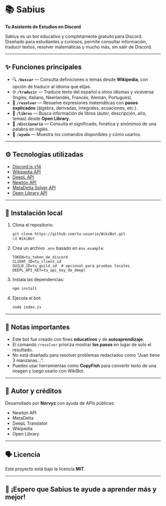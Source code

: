 # 📚 Sabius

**Tu Asistente de Estudios en Discord**

Sabius  es un bot educativo y completamente gratuito para Discord. Diseñado para estudiantes y curiosos, permite consultar información, traducir textos, resolver matemáticas y mucho más, sin salir de Discord.

---

## ✨ Funciones principales

* 🔍 **`/buscar`** — Consulta definiciones o temas desde **Wikipedia**, con opción de traducir al idioma que elijas.
* 🌐 **`/traducir`** — Traduce texto del español a otros idiomas y viceversa (Inglés, Italiano, Neerlandés, Francés, Alemán, Portugués).
* 🧐 **`/resolver`** — Resuelve expresiones matemáticas con **pasos explicados** (álgebra, derivadas, integrales, ecuaciones, etc.).
* 📖 **`/libros`** — Busca información de libros (autor, descripción, año, temas) desde **Open Library**.
* 📘 **`/diccionario`** — Consulta el significado, fonética y sinónimos de una palabra en inglés.
* 📜 **`/ayuda`** — Muestra los comandos disponibles y cómo usarlos.

---

## ⚙️ Tecnologías utilizadas

* [Discord.js v14](https://discord.js.org/)
* [Wikipedia API](https://www.mediawiki.org/wiki/API:Main_page)
* [DeepL API](https://www.deepl.com/docs-api/)
* [Newton API](https://newton.now.sh/)
* [MetaDelta Solver API](https://github.com/metadelta/solver)
* [Open Library API](https://openlibrary.org/developers/api)

---

## 🚀 Instalación local

1. Clona el repositorio:

   ```bash
   git clone https://github.com/tu-usuario/WikiBot.git
   cd WikiBot
   ```

2. Crea un archivo `.env` basado en `env.example`:

   ```
   TOKEN=tu_token_de_discord
   CLIENT_ID=tu_client_id
   GUILD_ID=tu_guild_id  # opcional para pruebas locales
   DEEPL_API_KEY=tu_api_key_de_deepl
   ```

3. Instala las dependencias:

   ```bash
   npm install
   ```

4. Ejecuta el bot:

   ```bash
   node index.js
   ```

---

## 📌 Notas importantes

* Este bot fue creado con fines **educativos** y de **autoaprendizaje**.
* El comando `/resolver` prioriza mostrar **los pasos** en lugar de solo el resultado.
* No está diseñado para resolver problemas redactados como “Juan tiene 3 manzanas...”.
* Puedes usar herramientas como **CopyFish** para convertir texto de una imagen y luego usarlo con WikiBot.

---

## 🧠 Autor y créditos

Desarrollado por **Norvyz** con ayuda de APIs públicas:

* Newton API
* MetaDelta
* DeepL Translator
* Wikipedia
* Open Library

---

## 🗣 Licencia

Este proyecto está bajo la licencia **MIT**.

---

## 🚀 ¡Espero que Sabius te ayude a aprender más y mejor!
